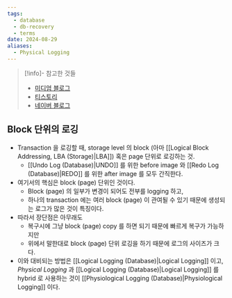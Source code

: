 ```yaml
---
tags:
  - database
  - db-recovery
  - terms
date: 2024-08-29
aliases:
  - Physical Logging
---
```

> [!info]- 참고한 것들
> - [미디엄 블로그](https://medium.com/@vikas.singh_67409/algorithms-for-recovery-and-isolation-exploiting-semantics-aries-d904765fb9b8)
> - [티스토리](https://sksstar.tistory.com/128)
> - [네이버 블로그](https://blog.naver.com/pjy791004/60122780251)

## Block 단위의 로깅

- Transaction 을 로깅할 때, storage level 의 block (아마 [[Logical Block Addressing, LBA (Storage)|LBA]]) 혹은 page 단위로 로깅하는 것.
	- [[Undo Log (Database)|UNDO]] 를 위한 before image 와 [[Redo Log (Database)|REDO]] 를 위한 after image 를 모두 간직한다.
- 여기서의 핵심은 block (page) 단위인 것이다.
	- Block (page) 의 일부가 변경이 되어도 전부를 logging 하고,
	- 하나의 transaction 에는 여러 block (page) 이 관여될 수 있기 때문에 생성되는 로그가 많은 것이 특징이다.
- 따라서 장단점은 아무래도
	- 복구시에 그냥 block (page) copy 를 하면 되기 때문에 빠르게 복구가 가능하지만
	- 위에서 말한대로 block (page) 단위 로깅을 하기 때문에 로그의 사이즈가 크다.
- 이와 대비되는 방법은 [[Logical Logging (Database)|Logical Logging]] 이고, *Physical Logging* 과 [[Logical Logging (Database)|Logical Logging]] 를 hybrid 로 사용하는 것이 [[Physiological Logging (Database)|Physiological Logging]] 이다.